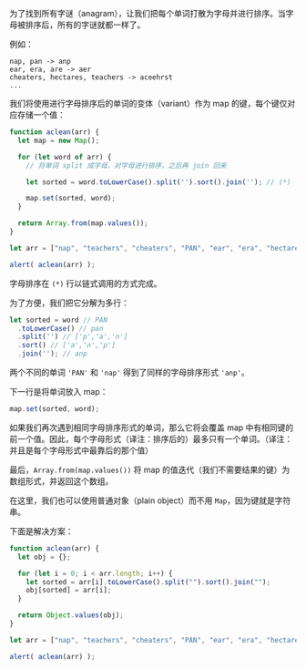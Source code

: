 为了找到所有字谜（anagram），让我们把每个单词打散为字母并进行排序。当字母被排序后，所有的字谜就都一样了。

例如：

```
nap, pan -> anp
ear, era, are -> aer
cheaters, hectares, teachers -> aceehrst
...
```

我们将使用进行字母排序后的单词的变体（variant）作为 map 的键，每个键仅对应存储一个值：

```js
function aclean(arr) {
  let map = new Map();

  for (let word of arr) {
    // 将单词 split 成字母，对字母进行排序，之后再 join 回来

    let sorted = word.toLowerCase().split('').sort().join(''); // (*)

    map.set(sorted, word);
  }

  return Array.from(map.values());
}

let arr = ["nap", "teachers", "cheaters", "PAN", "ear", "era", "hectares"];

alert( aclean(arr) );
```

字母排序在 `(*)` 行以链式调用的方式完成。

为了方便，我们把它分解为多行：

```js
let sorted = word // PAN
  .toLowerCase() // pan
  .split('') // ['p','a','n']
  .sort() // ['a','n','p']
  .join(''); // anp
```

两个不同的单词 `'PAN'` 和 `'nap'` 得到了同样的字母排序形式 `'anp'`。

下一行是将单词放入 map：

```js
map.set(sorted, word);
```

如果我们再次遇到相同字母排序形式的单词，那么它将会覆盖 map 中有相同键的前一个值。因此，每个字母形式（译注：排序后的）最多只有一个单词。（译注：并且是每个字母形式中最靠后的那个值）

最后，`Array.from(map.values())` 将 map 的值迭代（我们不需要结果的键）为数组形式，并返回这个数组。

在这里，我们也可以使用普通对象（plain object）而不用 `Map`，因为键就是字符串。

下面是解决方案：

```js demo
function aclean(arr) {
  let obj = {};

  for (let i = 0; i < arr.length; i++) {
    let sorted = arr[i].toLowerCase().split("").sort().join("");
    obj[sorted] = arr[i];
  }

  return Object.values(obj);
}

let arr = ["nap", "teachers", "cheaters", "PAN", "ear", "era", "hectares"];

alert( aclean(arr) );
```
